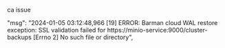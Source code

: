
ca issue

"msg": "2024-01-05 03:12:48,966 [19] ERROR: Barman cloud WAL restore exception: SSL validation failed for https://minio-service:9000/cluster-backups [Errno 2] No such file or directory",
